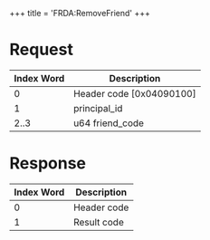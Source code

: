 +++
title = 'FRDA:RemoveFriend'
+++

# Request

| Index Word | Description                |
|------------|----------------------------|
| 0          | Header code \[0x04090100\] |
| 1          | principal_id               |
| 2..3       | u64 friend_code            |

# Response

| Index Word | Description |
|------------|-------------|
| 0          | Header code |
| 1          | Result code |